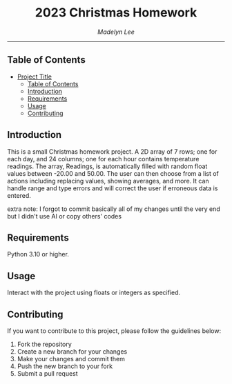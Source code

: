 # <div align="center">2023 Christmas Homework</div>

<div align="center"><i>Madelyn Lee</i></div>

***

## Table of Contents

- [Project Title](#project-title)
  - [Table of Contents](#table-of-contents)
  - [Introduction](#introduction)
  - [Requirements](#requirements)
  - [Usage](#usage)
  - [Contributing](#contributing)

## Introduction

This is a small Christmas homework project. A 2D array of 7 rows; one for each day, and 24 columns; one for each hour contains temperature readings. The array, Readings, is automatically filled with random float values between -20.00 and 50.00. The user can then choose from a list of actions including replacing values, showing averages, and more. It can handle range and type errors and will correct the user if erroneous data is entered. 

extra note: I forgot to commit basically all of my changes until the very end but I didn't use AI or copy others' codes

## Requirements

Python 3.10 or higher.

## Usage

Interact with the project using floats or integers as specified. 

## Contributing

If you want to contribute to this project, please follow the guidelines below:

1. Fork the repository
2. Create a new branch for your changes
3. Make your changes and commit them
4. Push the new branch to your fork
5. Submit a pull request
